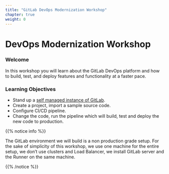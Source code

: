 ```yaml
---
title: "GitLab DevOps Modernization Workshop"
chapter: true
weight: 0
---
```


# DevOps Modernization Workshop

### Welcome

In this workshop you will learn about the GitLab DevOps platform and how to build, test, and deploy features and functionality at a faster pace.

### Learning Objectives
- Stand up a [self managed instance of GitLab](https://aws.amazon.com/marketplace/pp/B07SJ817DX).
- Create a project, import a sample source code.
- Configure CI/CD pipeline.
- Change the code, run the pipeline which will build, test and deploy the new code to production.

{{% notice info %}}
<p style='text-align: left;'>
The GitLab environment we will build is a non production grade setup. For the sake of simplicity of this workshop, we use one machine for the entire setup, we don’t use clusters and Load Balancer, we install GitLab server and the Runner on the same machine.
</p>
{{% /notice %}}
